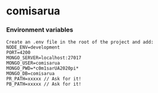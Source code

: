# comisarua

### Environment variables
```
Create an .env file in the root of the project and add:
NODE_ENV=development
PORT=4200
MONGO_SERVER=localhost:27017
MONGO_USER=comisarua
MONGO_PWD=*c0m1sarUA2020pi*
MONGO_DB=comisarua
PR_PATH=xxxxx // Ask for it!
PB_PATH=xxxxx // Ask for it!
```
